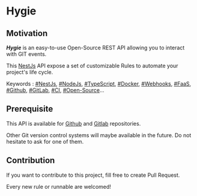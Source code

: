 # Hygie

## Motivation

**_Hygie_** is an easy-to-use Open-Source REST API allowing you to interact with GIT events.

This [NestJs](https://docs.nestjs.com/) API expose a set of customizable Rules to automate your project's life cycle.

Keywords : [#NestJs](), [#NodeJs](), [#TypeScript](), [#Docker](), [#Webhooks](), [#FaaS](), [#Github](), [#GitLab](), [#CI](), [#Open-Source]()...

## Prerequisite

This API is available for [Github](https://github.com) and [Gitlab](https://about.gitlab.com/) repositories.

Other Git version control systems will maybe available in the future. Do not hesitate to ask for one of them.

## Contribution

If you want to contribute to this project, fill free to create Pull Request.

Every new rule or runnable are welcomed!
